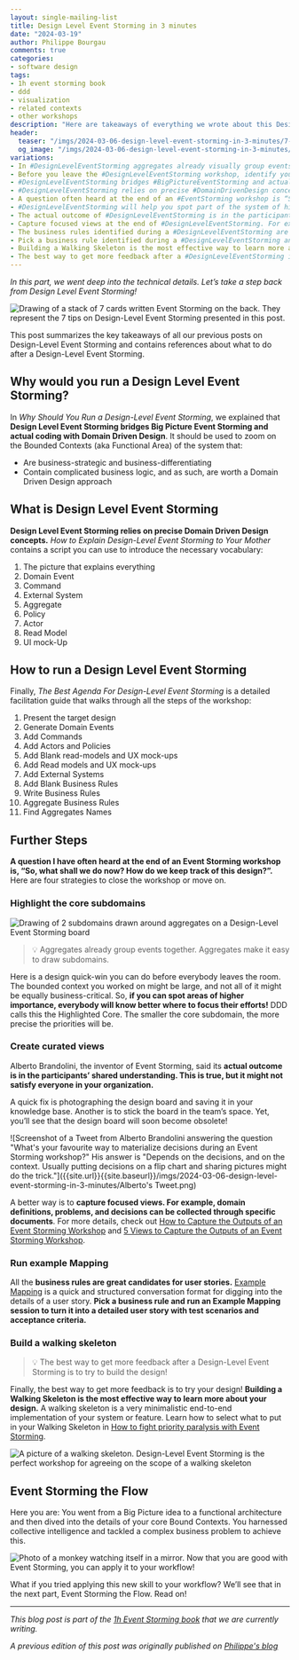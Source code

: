 ```yaml
---
layout: single-mailing-list
title: Design Level Event Storming in 3 minutes
date: "2024-03-19"
author: Philippe Bourgau
comments: true
categories:
- software design
tags:
- 1h event storming book
- ddd
- visualization
- related contexts
- other workshops
description: "Here are takeaways of everything we wrote about this Design Level Event Storming: Facilitation, The picture that explains everything, and Domain Driven Design. We also list references for activities to go further with the Design Level Event Storming"
header:
  teaser: "/imgs/2024-03-06-design-level-event-storming-in-3-minutes/7-design-level-event-storming-tactics-teaser.jpeg"
  og_image: "/imgs/2024-03-06-design-level-event-storming-in-3-minutes/7-design-level-event-storming-tactics-og.jpeg"
variations:
- In #DesignLevelEventStorming aggregates already visually group events together. Aggregates also make it easy to draw subdomains. #EventStorming #domainDrivenDesign #ddd #softwareArchitecture #softwareDesign
- Before you leave the #DesignLevelEventStorming workshop, identify your core subdomains: the smaller the core subdomain, the more precise the priorities will be! #EventStorming #domainDrivenDesign #ddd #softwareArchitecture #softwareDesign
- #DesignLevelEventStorming bridges #BigPictureEventStorming and actual coding with #DomainDrivenDesign. #EventStorming #ddd #softwareArchitecture #softwareDesign
- #DesignLevelEventStorming relies on precise #DomainDrivenDesign concepts. Here's how to present them to participants.  #EventStorming #domainDrivenDesign #ddd #softwareArchitecture #softwareDesign
- A question often heard at the end of an #EventStorming workshop is “So, what shall we do now? How do we keep track of this design?”. Here some ideas how to do that. #designLevelEventStorming #domainDrivenDesign #ddd #softwareArchitecture #softwareDesign
- #DesignLevelEventStorming will help you spot part of the system of higher importance. Everybody will know better where to focus their efforts! #EventStorming #domainDrivenDesign #ddd #softwareArchitecture #softwareDesign
- The actual outcome of #DesignLevelEventStorming is in the participants’ shared understanding. This is true, but it might not satisfy everyone in your organization. #EventStorming #domainDrivenDesign #ddd #softwareArchitecture #softwareDesign
- Capture focused views at the end of #DesignLevelEventStorming. For example, domain definitions, problems, and decisions can be collected on special boards. #EventStorming #domainDrivenDesign #ddd #softwareArchitecture #softwareDesign
- The business rules identified during a #DesignLevelEventStorming are great candidates for user stories. #EventStorming #domainDrivenDesign #ddd #softwareArchitecture #softwareDesign
- Pick a business rule identified during a #DesignLevelEventStorming and run an #ExampleMapping session to turn it into a detailed user story with test scenarios and acceptance criteria. #EventStorming #domainDrivenDesign #ddd #softwareArchitecture #softwareDesign
- Building a Walking Skeleton is the most effective way to learn more about your design. #EventStorming #domainDrivenDesign #ddd #softwareArchitecture #softwareDesign
- The best way to get more feedback after a #DesignLevelEventStorming is to try to build the design! #EventStorming #domainDrivenDesign #ddd #softwareArchitecture #softwareDesign
---
```

_In this part, we went deep into the technical details. Let’s take a step back from Design Level Event Storming!_

![Drawing of a stack of 7 cards written Event Storming on the back. They represent the 7 tips on Design-Level Event Storming presented in this post.]({{site.url}}{{site.baseurl}}/imgs/2024-03-06-design-level-event-storming-in-3-minutes/7-design-level-event-storming-tactics.jpeg)

This post summarizes the key takeaways of all our previous posts on Design-Level Event Storming and contains references about what to do after a Design-Level Event Storming.

## Why would you run a Design Level Event Storming?

In _Why Should You Run a Design-Level Event Storming_, we explained that **Design Level Event Storming bridges Big Picture Event Storming and actual coding with Domain Driven Design**. It should be used to zoom on the Bounded Contexts (aka Functional Area) of the system that:

- Are business-strategic and business-differentiating
- Contain complicated business logic, and as such, are worth a Domain Driven Design approach

## What is Design Level Event Storming

**Design Level Event Storming relies on precise Domain Driven Design concepts.** _How to Explain Design-Level Event Storming to Your Mother_ contains a script you can use to introduce the necessary vocabulary:

1. The picture that explains everything
2. Domain Event
3. Command
4. External System
5. Aggregate
6. Policy
7. Actor
8. Read Model
9. UI mock-Up

## How to run a Design Level Event Storming

Finally, _The Best Agenda For Design-Level Event Storming_ is a detailed facilitation guide that walks through all the steps of the workshop:

1. Present the target design
2. Generate Domain Events
3. Add Commands
4. Add Actors and Policies
5. Add Blank read-models and UX mock-ups
6. Add Read models and UX mock-ups
7. Add External Systems
8. Add Blank Business Rules
9. Write Business Rules
10. Aggregate Business Rules
11. Find Aggregates Names

## Further Steps

**A question I have often heard at the end of an Event Storming workshop is, “So, what shall we do now? How do we keep track of this design?”.** Here are four strategies to close the workshop or move on.

### Highlight the core subdomains

![Drawing of 2 subdomains drawn around aggregates on a Design-Level Event Storming board]({{site.url}}{{site.baseurl}}/imgs/2024-03-06-design-level-event-storming-in-3-minutes/subdomains-design-level-event-storming.jpeg)

> 💡 Aggregates already group events together. Aggregates make it easy to draw subdomains.

Here is a design quick-win you can do before everybody leaves the room. The bounded context you worked on might be large, and not all of it might be equally business-critical. So, **if you can spot areas of higher importance, everybody will know better where to focus their efforts!** DDD calls this the Highlighted Core. The smaller the core subdomain, the more precise the priorities will be.

### Create curated views

Alberto Brandolini, the inventor of Event Storming, said its **actual outcome is in the participants’ shared understanding. This is true, but it might not satisfy everyone in your organization.**

A quick fix is photographing the design board and saving it in your knowledge base. Another is to stick the board in the team’s space. Yet, you’ll see that the design board will soon become obsolete!

![Screenshot of a Tweet from Alberto Brandolini answering the question "What's your favourite way to materialize decisions during an Event Storming workshop?" His answer is "Depends on the decisions, and on the context. Usually putting decisions on a flip chart and sharing pictures might do the trick."]({{site.url}}{{site.baseurl}}/imgs/2024-03-06-design-level-event-storming-in-3-minutes/Alberto's Tweet.png)

A better way is to **capture focused views. For example, domain definitions, problems, and decisions can be collected through specific documents**. For more details, check out [How to Capture the Outputs of an Event Storming Workshop](https://mymurex.sharepoint.com/sites/SEM-EventStormingJournal/Shared%20Documents/EventStormingJournal/Writing%20in%20progress/How%20to%20Capture%20the%20Outputs%20of%20an%20Event%20Storming%20Workshop?) and [5 Views to Capture the Outputs of an Event Storming Workshop](https://philippe.bourgau.net/5-views-to-capture-the-outputs-of-an-event-storming-workshop/).

### Run example Mapping

All the **business rules are great candidates for user stories.** [Example Mapping](https://cucumber.io/blog/bdd/example-mapping-introduction/) is a quick and structured conversation format for digging into the details of a user story. **Pick a business rule and run an Example Mapping session to turn it into a detailed user story with test scenarios and acceptance criteria.**

### Build a walking skeleton

> 💡 The best way to get more feedback after a Design-Level Event Storming is to try to build the design!

Finally, the best way to get more feedback is to try your design! **Building a Walking Skeleton is the most effective way to learn more about your design.** A walking skeleton is a very minimalistic end-to-end implementation of your system or feature. Learn how to select what to put in your Walking Skeleton in [How to fight priority paralysis with Event Storming](https://philippe.bourgau.net/how-to-fight-priority-paralysis-with-event-storming-and-ddd/).

![A picture of a walking skeleton. Design-Level Event Storming is the perfect workshop for agreeing on the scope of a walking skeleton]({{site.url}}{{site.baseurl}}/imgs/2024-03-06-design-level-event-storming-in-3-minutes/skeleton.png)

## Event Storming the Flow

Here you are: You went from a Big Picture idea to a functional architecture and then dived into the details of your core Bound Contexts. You harnessed collective intelligence and tackled a complex business problem to achieve this.

![Photo of a monkey watching itself in a mirror. Now that you are good with Event Storming, you can apply it to your workflow!]({{site.url}}{{site.baseurl}}/imgs/2024-03-06-design-level-event-storming-in-3-minutes/monkey-miror.jpg)

What if you tried applying this new skill to your workflow? We’ll see that in the next part, Event Storming the Flow. Read on!

----

_This blog post is part of the [1h Event Storming book]({{site.url}}{{site.baseurl}}/1h-event-storming-book/) that we are currently writing._

_A previous edition of this post was originally published on [Philippe's blog](https://philippe.bourgau.net/7-tactics-that-will-make-your-ddd-design-level-event-storming-pay-off/)_